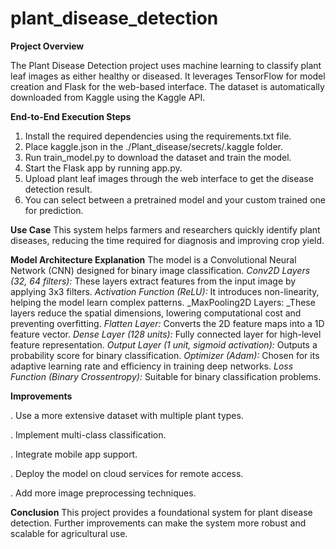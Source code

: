 # plant_disease_detection

**Project Overview**

The Plant Disease Detection project uses machine learning to classify plant leaf images as either healthy or diseased. It leverages TensorFlow for model creation and Flask for the web-based interface. The dataset is automatically downloaded from Kaggle using the Kaggle API.

**End-to-End Execution Steps**

1. Install the required dependencies using the requirements.txt file.
2. Place kaggle.json in the ./Plant_disease/secrets/.kaggle folder.
3. Run train_model.py to download the dataset and train the model.
4. Start the Flask app by running app.py.
5. Upload plant leaf images through the web interface to get the disease detection result.
6. You can select between a pretrained model and your custom trained one for prediction.

**Use Case**
This system helps farmers and researchers quickly identify plant diseases, reducing the time required for diagnosis and improving crop yield.

**Model Architecture Explanation**
The model is a Convolutional Neural Network (CNN) designed for binary image classification.
_Conv2D Layers (32, 64 filters):_ These layers extract features from the input image by applying 3x3 filters.
_Activation Function (ReLU):_ It introduces non-linearity, helping the model learn complex patterns.
_MaxPooling2D Layers: _These layers reduce the spatial dimensions, lowering computational cost and preventing overfitting.
_Flatten Layer:_ Converts the 2D feature maps into a 1D feature vector.
_Dense Layer (128 units):_ Fully connected layer for high-level feature representation.
_Output Layer (1 unit, sigmoid activation):_ Outputs a probability score for binary classification.
_Optimizer (Adam):_ Chosen for its adaptive learning rate and efficiency in training deep networks.
_Loss Function (Binary Crossentropy):_ Suitable for binary classification problems.

**Improvements**

  . Use a more extensive dataset with multiple plant types.

  . Implement multi-class classification.

  . Integrate mobile app support.

  . Deploy the model on cloud services for remote access.
  
  . Add more image preprocessing techniques.

**Conclusion**
This project provides a foundational system for plant disease detection. Further improvements can make the system more robust and scalable for agricultural use.

